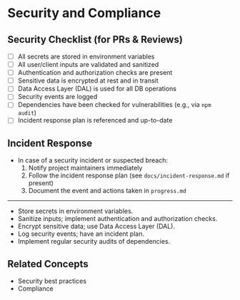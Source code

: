 # Security and Compliance

## Security Checklist (for PRs & Reviews)
- [ ] All secrets are stored in environment variables
- [ ] All user/client inputs are validated and sanitized
- [ ] Authentication and authorization checks are present
- [ ] Sensitive data is encrypted at rest and in transit
- [ ] Data Access Layer (DAL) is used for all DB operations
- [ ] Security events are logged
- [ ] Dependencies have been checked for vulnerabilities (e.g., via `npm audit`)
- [ ] Incident response plan is referenced and up-to-date

## Incident Response
- In case of a security incident or suspected breach:
  1. Notify project maintainers immediately
  2. Follow the incident response plan (see `docs/incident-response.md` if present)
  3. Document the event and actions taken in `progress.md`

---

- Store secrets in environment variables.
- Sanitize inputs; implement authentication and authorization checks.
- Encrypt sensitive data; use Data Access Layer (DAL).
- Log security events; have an incident plan.
- Implement regular security audits of dependencies.

## Related Concepts
- Security best practices
- Compliance
